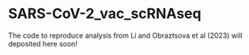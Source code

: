 # SARS-CoV-2_vac_scRNAseq
The code to reproduce analysis from Li and Obraztsova et al (2023) will deposited here soon!
